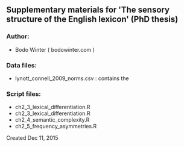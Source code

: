 Supplementary materials for 'The sensory structure of the English lexicon' (PhD thesis)
---------------------

### Author:

- Bodo Winter ( bodowinter.com )

### Data files:

- lynott_connell_2009_norms.csv : contains the 


### Script files:

- ch2_3_lexical_differentiation.R
- ch2_3_lexical_differentiation.R
- ch2_4_semantic_complexity.R
- ch2_5_frequency_asymmetries.R


Created Dec 11, 2015
